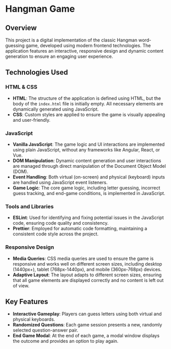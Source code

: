 # Hangman Game

## Overview

This project is a digital implementation of the classic Hangman word-guessing game, developed using modern frontend technologies. The application features an interactive, responsive design and dynamic content generation to ensure an engaging user experience.

## Technologies Used

### HTML & CSS

- **HTML**: The structure of the application is defined using HTML, but the body of the `index.html` file is initially empty. All necessary elements are dynamically generated using JavaScript.
- **CSS**: Custom styles are applied to ensure the game is visually appealing and user-friendly.

### JavaScript

- **Vanilla JavaScript**: The game logic and UI interactions are implemented using plain JavaScript, without any frameworks like Angular, React, or Vue.
- **DOM Manipulation**: Dynamic content generation and user interactions are managed through direct manipulation of the Document Object Model (DOM).
- **Event Handling**: Both virtual (on-screen) and physical (keyboard) inputs are handled using JavaScript event listeners.
- **Game Logic**: The core game logic, including letter guessing, incorrect guess tracking, and end-game conditions, is implemented in JavaScript.

### Tools and Libraries

- **ESLint**: Used for identifying and fixing potential issues in the JavaScript code, ensuring code quality and consistency.
- **Prettier**: Employed for automatic code formatting, maintaining a consistent code style across the project.

### Responsive Design

- **Media Queries**: CSS media queries are used to ensure the game is responsive and works well on different screen sizes, including desktop (1440px+), tablet (768px-1440px), and mobile (360px-768px) devices.
- **Adaptive Layout**: The layout adapts to different screen sizes, ensuring that all game elements are displayed correctly and no content is left out of view.

## Key Features

- **Interactive Gameplay**: Players can guess letters using both virtual and physical keyboards.
- **Randomized Questions**: Each game session presents a new, randomly selected question-answer pair.
- **End Game Modal**: At the end of each game, a modal window displays the outcome and provides an option to play again.

